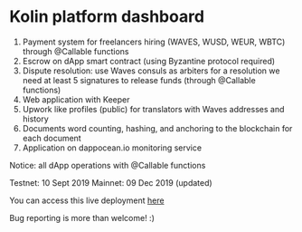# Kolin platform dashboard

1. Payment system for freelancers hiring (WAVES, WUSD, WEUR, WBTC) through @Callable functions
2. Escrow on dApp smart contract (using Byzantine protocol required)
3. Dispute resolution: use Waves consuls as arbiters for a resolution we need at least 5 signatures to release funds (through @Callable functions)
4. Web application with Keeper
5. Upwork like profiles (public) for translators with Waves addresses and history
6. Documents word counting, hashing, and anchoring to the blockchain for each document
7. Application on dappocean.io monitoring service

Notice: all dApp operations with @Callable functions

Testnet: 10 Sept 2019
Mainnet: 09 Dec 2019 (updated)


You can access this live deployment [here](https://kolinplatform.github.io/WavesGrants/index.html)

Bug reporting is more than welcome! :) 
